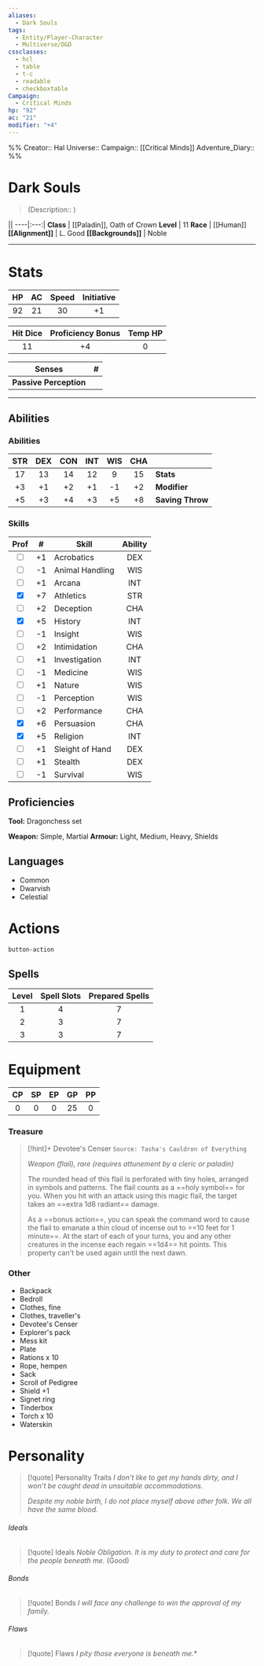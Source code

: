 ```yaml
---
aliases:
  - Dark Souls
tags:
  - Entity/Player-Character
  - Multiverse/D&D
cssclasses:
  - hcl
  - table
  - t-c
  - readable
  - checkboxtable
Campaign:
  - Critical Minds
hp: "92"
ac: "21"
modifier: "+4"
---
```

%%
Creator:: Hal
Universe:: 
Campaign:: [[Critical Minds]]
Adventure_Diary:: 
%%

# Dark Souls
> (Description:: )

||
----|:---:|
**Class** | [[Paladin]], Oath of Crown
**Level** | 11
**Race** | [[Human]]
**[[Alignment]]** | L. Good
**[[Backgrounds]]** | Noble

---
# Stats
HP | AC | Speed | Initiative |
:---:|:---:|:---:|:---:|
92|21|30|+1|

Hit Dice | Proficiency Bonus | Temp HP | 
:---:|:---:|:---:|
11|+4|0|

Senses | \# |
---|---|
**Passive Perception** || 9

---
## Abilities
### Abilities
STR | DEX | CON | INT | WIS | CHA ||
:---:|:----:|:----:|:---:|:---:|:---:|---|
17 | 13 | 14 | 12 | 9 | 15 | **Stats** |
\+3 |+1  |+2  | +1 | -1 | +2 | **Modifier** |
\+5 |+3  | +4 | +3 |+5  | +8 | **Saving Throw** |


### Skills
Prof | # | Skill | Ability |
:---:|:--:|-----|:------:|
 <input type="checkbox" unchecked/> |+1| Acrobatics | DEX |
 <input type="checkbox" unchecked/> |-1| Animal Handling | WIS |
 <input type="checkbox" unchecked/>|+1| Arcana | INT |
 <input type="checkbox" checked/> |+7| Athletics | STR |
 <input type="checkbox" unchecked/>|+2| Deception | CHA |
 <input type="checkbox" checked/>|+5| History | INT |
 <input type="checkbox" unchecked/>|-1| Insight | WIS |
 <input type="checkbox" unchecked/>|+2| Intimidation | CHA |
 <input type="checkbox" unchecked/>|+1| Investigation | INT |
 <input type="checkbox" unchecked/>|-1| Medicine | WIS |
 <input type="checkbox" unchecked/>|+1| Nature | WIS |
 <input type="checkbox" unchecked/>|-1| Perception | WIS |
 <input type="checkbox" unchecked/>|+2| Performance | CHA |
 <input type="checkbox" checked/>|+6| Persuasion | CHA |
 <input type="checkbox" checked/>|+5| Religion | INT |
 <input type="checkbox" unchecked/>|+1| Sleight of Hand | DEX |
 <input type="checkbox" unchecked/>|+1| Stealth | DEX |
 <input type="checkbox" unchecked/>|-1| Survival | WIS |

## Proficiencies
**Tool:** Dragonchess set

**Weapon:** Simple, Martial
**Armour:** Light, Medium, Heavy, Shields
## Languages
- Common
- Dwarvish
- Celestial
# Actions

`button-action`

## Spells
Level |Spell Slots | Prepared Spells |
:---:|:---:|:---:|
1 |4|7|
2 |3|7|
3 |3|7|
 
 

# Equipment
CP | SP | EP | GP | PP |
:---:|:---:|:---:|:---:|:---:|
0|0|0|25|0|

### Treasure
> [!hint]+ Devotee's Censer
> `Source: Tasha's Cauldron of Everything`
> 
> _Weapon (flail), rare (requires attunement by a cleric or paladin)_
> 
> The rounded head of this flail is perforated with tiny holes, arranged in symbols and patterns. The flail counts as a ==holy symbol== for you. When you hit with an attack using this magic flail, the target takes an ==extra 1d8 radiant== damage.
> 
> As a ==bonus action==, you can speak the command word to cause the flail to emanate a thin cloud of incense out to ==10 feet for 1 minute==. At the start of each of your turns, you and any other creatures in the incense each regain ==1d4== hit points. This property can't be used again until the next dawn.

### Other
- Backpack
- Bedroll
- Clothes, fine
- Clothes, traveller's
- Devotee's Censer
- Explorer's pack
- Mess kit
- Plate
- Rations x 10
- Rope, hempen
- Sack
- Scroll of Pedigree
- Shield +1
- Signet ring
- Tinderbox
- Torch x 10
- Waterskin

# Personality
> [!quote] Personality Traits
> *I don't like to get my hands dirty, and I won't be caught dead in unsuitable accommodations.*
> 
> *Despite my noble birth, I do not place  myself above other folk. We all have the same blood.*

###### Ideals

> [!quote] Ideals
> *Noble Obligation. It is my duty to protect and care for the people beneath me.*
> (Good)

###### Bonds
> [!quote] Bonds
>*I will face any challenge to win the approval of my family.*
###### Flaws

> [!quote] Flaws
> *I pity those everyone is beneath me.**

